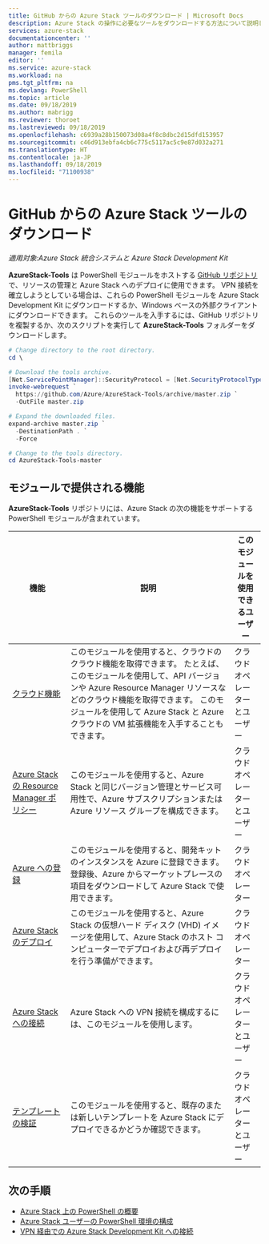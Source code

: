 ```yaml
---
title: GitHub からの Azure Stack ツールのダウンロード | Microsoft Docs
description: Azure Stack の操作に必要なツールをダウンロードする方法について説明します。
services: azure-stack
documentationcenter: ''
author: mattbriggs
manager: femila
editor: ''
ms.service: azure-stack
ms.workload: na
pms.tgt_pltfrm: na
ms.devlang: PowerShell
ms.topic: article
ms.date: 09/18/2019
ms.author: mabrigg
ms.reviewer: thoroet
ms.lastreviewed: 09/18/2019
ms.openlocfilehash: c6939a28b150073d08a4f8c8dbc2d15dfd153957
ms.sourcegitcommit: c46d913ebfa4cb6c775c5117ac5c9e87d032a271
ms.translationtype: HT
ms.contentlocale: ja-JP
ms.lasthandoff: 09/18/2019
ms.locfileid: "71100938"
---
```

# <a name="download-azure-stack-tools-from-github"></a>GitHub からの Azure Stack ツールのダウンロード

*適用対象:Azure Stack 統合システムと Azure Stack Development Kit*

**AzureStack-Tools** は PowerShell モジュールをホストする [GitHub リポジトリ](https://github.com/Azure/AzureStack-Tools)で、リソースの管理と Azure Stack へのデプロイに使用できます。 VPN 接続を確立しようとしている場合は、これらの PowerShell モジュールを Azure Stack Development Kit にダウンロードするか、Windows ベースの外部クライアントにダウンロードできます。 これらのツールを入手するには、GitHub リポジトリを複製するか、次のスクリプトを実行して **AzureStack-Tools** フォルダーをダウンロードします。

```powershell
# Change directory to the root directory. 
cd \

# Download the tools archive.
[Net.ServicePointManager]::SecurityProtocol = [Net.SecurityProtocolType]::Tls12 
invoke-webrequest `
  https://github.com/Azure/AzureStack-Tools/archive/master.zip `
  -OutFile master.zip

# Expand the downloaded files.
expand-archive master.zip `
  -DestinationPath . `
  -Force

# Change to the tools directory.
cd AzureStack-Tools-master

```

## <a name="functionality-provided-by-the-modules"></a>モジュールで提供される機能

**AzureStack-Tools** リポジトリには、Azure Stack の次の機能をサポートする PowerShell モジュールが含まれています。  

| 機能 | 説明 | このモジュールを使用できるユーザー |
| --- | --- | --- |
| [クラウド機能](../user/azure-stack-validate-templates.md) | このモジュールを使用すると、クラウドのクラウド機能を取得できます。 たとえば、このモジュールを使用して、API バージョンや Azure Resource Manager リソースなどのクラウド機能を取得できます。 このモジュールを使用して Azure Stack と Azure クラウドの VM 拡張機能を入手することもできます。 | クラウド オペレーターとユーザー |
| [Azure Stack の Resource Manager ポリシー](../user/azure-stack-policy-module.md) | このモジュールを使用すると、Azure Stack と同じバージョン管理とサービス可用性で、Azure サブスクリプションまたは Azure リソース グループを構成できます。 | クラウド オペレーターとユーザー |
| [Azure への登録](azure-stack-registration.md ) | このモジュールを使用すると、開発キットのインスタンスを Azure に登録できます。 登録後、Azure からマーケットプレースの項目をダウンロードして Azure Stack で使用できます。 | クラウド オペレーター |
| [Azure Stack のデプロイ](../asdk/asdk-install.md) | このモジュールを使用すると、Azure Stack の仮想ハード ディスク (VHD) イメージを使用して、Azure Stack のホスト コンピューターでデプロイおよび再デプロイを行う準備ができます。 | クラウド オペレーター|
| [Azure Stack への接続](azure-stack-powershell-install.md) | Azure Stack への VPN 接続を構成するには、このモジュールを使用します。 | クラウド オペレーターとユーザー |
| [テンプレートの検証](../user/azure-stack-validate-templates.md) | このモジュールを使用すると、既存のまたは新しいテンプレートを Azure Stack にデプロイできるかどうか確認できます。 | クラウド オペレーターとユーザー|


## <a name="next-steps"></a>次の手順

- [Azure Stack 上の PowerShell の概要](../user/azure-stack-powershell-overview.md)
- [Azure Stack ユーザーの PowerShell 環境の構成](../user/azure-stack-powershell-configure-user.md)   
- [VPN 経由での Azure Stack Development Kit への接続](../asdk/asdk-connect.md)  

